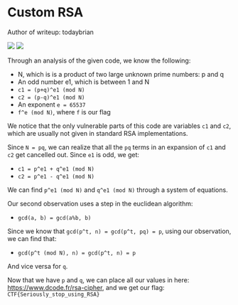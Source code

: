 # Custom RSA

Author of writeup: todaybrian

![](https://img.shields.io/badge/category-cryptography-blue)
![](https://img.shields.io/badge/points-400-orange)

Through an analysis of the given code, we know the following:
- N, which is is a product of two large unknown prime numbers: p and q
- An odd number e1, which is between 1 and N
- `c1 = (p+q)^e1 (mod N)`
- `c2 = (p-q)^e1 (mod N)`
- An exponent `e = 65537`
- `f^e (mod N)`, where `f` is our flag

We notice that the only vulnerable parts of this code are variables `c1` and `c2`, which are usually not given in standard RSA implementations.

Since `N = pq`, we can realize that all the `pq` terms in an expansion of `c1` and `c2` get cancelled out. Since `e1` is odd, we get:

- `c1 = p^e1 + q^e1 (mod N)`
- `c2 = p^e1 - q^e1 (mod N)`

We can find `p^e1 (mod N)` and `q^e1 (mod N)` through a system of equations.

Our second observation uses a step in the euclidean algorithm:
- `gcd(a, b) = gcd(a%b, b)`

Since we know that `gcd(p^t, n) = gcd(p^t, pq) = p`, using our observation, we can find that:
- `gcd(p^t (mod N), n) = gcd(p^t, n) = p`

And vice versa for `q`. 

Now that we have `p` and `q`, we can place all our values in here: https://www.dcode.fr/rsa-cipher, and we get our flag: `CTF{Seriously_stop_using_RSA}`
